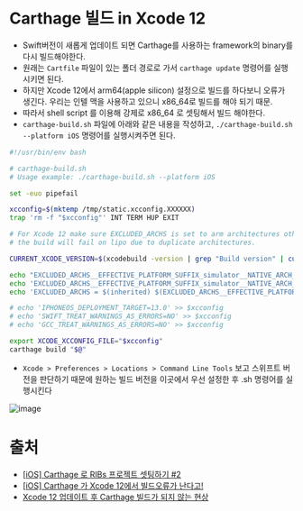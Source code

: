 # Carthage 빌드 in Xcode 12
- Swift버전이 새롭게 업데이트 되면 Carthage를 사용하는 framework의 binary를 다시 빌드해야한다.
- 원래는 `Cartfile` 파일이 있는 폴더 경로로 가서 `carthage update` 명령어를 실행시키면 된다.
- 하지만 Xcode 12에서 arm64(apple silicon) 설정으로 빌드를 하다보니 오류가 생긴다. 우리는 인텔 맥을 사용하고 있으니 x86_64로 빌드를 해야 되기 때문.
- 따라서  shell script 를 이용해 강제로 x86_64 로 셋팅해서 빌드 해야한다.
- `carthage-build.sh` 파일에 아래와 같은 내용을 작성하고, `./carthage-build.sh --platform iOS` 명령어를 실행시켜주면 된다.

```sh
#!/usr/bin/env bash

# carthage-build.sh
# Usage example: ./carthage-build.sh --platform iOS

set -euo pipefail

xcconfig=$(mktemp /tmp/static.xcconfig.XXXXXX)
trap 'rm -f "$xcconfig"' INT TERM HUP EXIT

# For Xcode 12 make sure EXCLUDED_ARCHS is set to arm architectures otherwise
# the build will fail on lipo due to duplicate architectures.

CURRENT_XCODE_VERSION=$(xcodebuild -version | grep "Build version" | cut -d' ' -f3)

echo "EXCLUDED_ARCHS__EFFECTIVE_PLATFORM_SUFFIX_simulator__NATIVE_ARCH_64_BIT_x86_64__XCODE_1200__BUILD_$CURRENT_XCODE_VERSION = arm64 arm64e armv7 armv7s armv6 armv8" >> $xcconfig
echo 'EXCLUDED_ARCHS__EFFECTIVE_PLATFORM_SUFFIX_simulator__NATIVE_ARCH_64_BIT_x86_64__XCODE_1200 = $(EXCLUDED_ARCHS__EFFECTIVE_PLATFORM_SUFFIX_simulator__NATIVE_ARCH_64_BIT_x86_64__XCODE_1200__BUILD_$(XCODE_PRODUCT_BUILD_VERSION))' >> $xcconfig
echo 'EXCLUDED_ARCHS = $(inherited) $(EXCLUDED_ARCHS__EFFECTIVE_PLATFORM_SUFFIX_$(EFFECTIVE_PLATFORM_SUFFIX)__NATIVE_ARCH_64_BIT_$(NATIVE_ARCH_64_BIT)__XCODE_$(XCODE_VERSION_MAJOR))' >> $xcconfig

# echo 'IPHONEOS_DEPLOYMENT_TARGET=13.0' >> $xcconfig
# echo 'SWIFT_TREAT_WARNINGS_AS_ERRORS=NO' >> $xcconfig
# echo 'GCC_TREAT_WARNINGS_AS_ERRORS=NO' >> $xcconfig

export XCODE_XCCONFIG_FILE="$xcconfig"
carthage build "$@"

```
- `Xcode > Preferences > Locations > Command Line Tools` 보고 스위프트 버전을 판단하기 때문에 원하는 빌드 버전을 이곳에서 우선 설정한 후 .sh 명령어를 실행시킨다

![image](https://user-images.githubusercontent.com/20410193/113525666-3abc2d80-95f1-11eb-98f3-2d9ca7f05556.png)

# 출처
- [[iOS] Carthage 로 RIBs 프로젝트 셋팅하기 #2](https://maart.tistory.com/82)
- [[iOS] Carthage 가 Xcode 12에서 빌드오류가 난다고!](https://maart.tistory.com/81)
- [Xcode 12 업데이트 후 Carthage 빌드가 되지 않는 현상](https://medium.com/@jhseo.dev/xcode-12-%EC%97%85%EB%8D%B0%EC%9D%B4%ED%8A%B8-%ED%9B%84-carthage-%EB%B9%8C%EB%93%9C%EA%B0%80-%EB%90%98%EC%A7%80-%EC%95%8A%EB%8A%94-%ED%98%84%EC%83%81-e74ea8d4bcf2)
